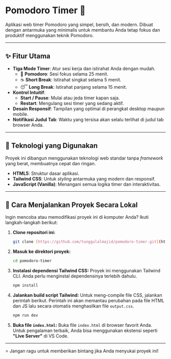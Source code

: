 # Pomodoro Timer 🍅

Aplikasi web timer Pomodoro yang simpel, bersih, dan modern. Dibuat dengan antarmuka yang minimalis untuk membantu Anda tetap fokus dan produktif menggunakan teknik Pomodoro.

---

## ✨ Fitur Utama

-   **Tiga Mode Timer**: Atur sesi kerja dan istirahat Anda dengan mudah.
    -   🍅 **Pomodoro**: Sesi fokus selama 25 menit.
    -   ☕ **Short Break**: Istirahat singkat selama 5 menit.
    -   😴 **Long Break**: Istirahat panjang selama 15 menit.
-   **Kontrol Intuitif**:
    -   **Start / Pause**: Mulai atau jeda timer kapan saja.
    -   **Restart**: Mengulang sesi timer yang sedang aktif.
-   **Desain Responsif**: Tampilan yang optimal di perangkat desktop maupun mobile.
-   **Notifikasi Judul Tab**: Waktu yang tersisa akan selalu terlihat di judul tab browser Anda.

---

## 🚀 Teknologi yang Digunakan

Proyek ini dibangun menggunakan teknologi web standar tanpa *framework* yang berat, membuatnya cepat dan ringan.

-   **HTML5**: Struktur dasar aplikasi.
-   **Tailwind CSS**: Untuk *styling* antarmuka yang modern dan responsif.
-   **JavaScript (Vanilla)**: Menangani semua logika timer dan interaktivitas.

---

## 📂 Cara Menjalankan Proyek Secara Lokal

Ingin mencoba atau memodifikasi proyek ini di komputer Anda? Ikuti langkah-langkah berikut:

1.  **Clone repositori ini:**
    ```bash
    git clone [https://github.com/tunggulalmajid/pomodoro-timer.git](https://github.com/tunggulalmajid/pomodoro-timer.git)
    ```

2.  **Masuk ke direktori proyek:**
    ```bash
    cd pomodoro-timer
    ```

3.  **Instalasi dependensi Tailwind CSS:**
    Proyek ini menggunakan Tailwind CLI. Anda perlu menginstal dependensinya terlebih dahulu.
    ```bash
    npm install     
    ```

4.  **Jalankan build script Tailwind:**
    Untuk meng-compile file CSS, jalankan perintah berikut. Perintah ini akan memantau perubahan pada file HTML dan JS lalu secara otomatis menghasilkan file `output.css`.
    ```bash
    npm run dev
    ```

5.  **Buka file `index.html`:**
    Buka file `index.html` di browser favorit Anda. Untuk pengalaman terbaik, Anda bisa menggunakan ekstensi seperti **"Live Server"** di VS Code.

---

⭐ Jangan ragu untuk memberikan bintang jika Anda menyukai proyek ini!
